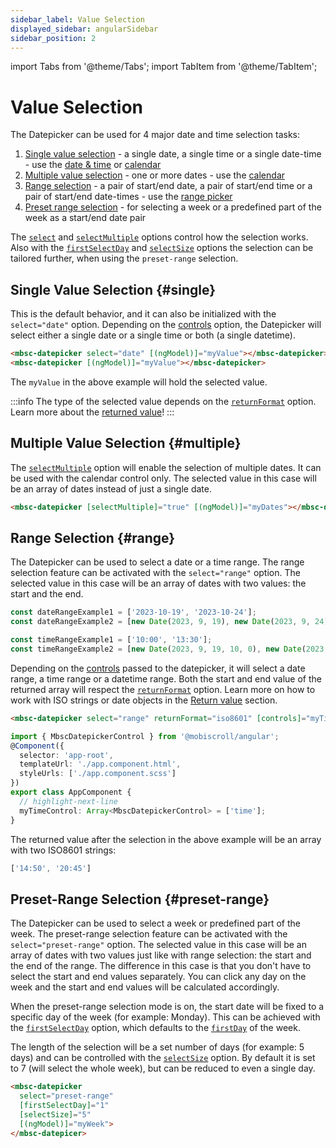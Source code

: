 ```yaml
---
sidebar_label: Value Selection
displayed_sidebar: angularSidebar
sidebar_position: 2
---
```


import Tabs from '@theme/Tabs';
import TabItem from '@theme/TabItem';

# Value Selection

The Datepicker can be used for 4 major date and time selection tasks:

1. [Single value selection](#single) - a single date, a single time or a single date-time - use the [date & time](https://demo.mobiscroll.com/angular/datetime) or [calendar](https://demo.mobiscroll.com/angular/calendar)
2. [Multiple value selection](#multiple) - one or more dates - use the [calendar](https://demo.mobiscroll.com/angular/calendar)
3. [Range selection](#range) - a pair of start/end date, a pair of start/end time or a pair of start/end date-times - use the [range picker](https://demo.mobiscroll.com/angular/range)
4. [Preset range selection](#preset-range) - for selecting a week or a predefined part of the week as a start/end date pair

The [`select`](./api#opt-select) and [`selectMultiple`](./api#opt-selectMultiple) options control how the selection works. Also with the [`firstSelectDay`](./api#opt-firstSelectDay) and [`selectSize`](./api#opt-selectSize) options the selection can be tailored further, when using the `preset-range` selection.

## Single Value Selection {#single}

This is the default behavior, and it can also be initialized with the `select="date"` option. Depending on the [controls](./controls) option, the Datepicker will select either a single date or a single time or both (a single datetime).

```html
<mbsc-datepicker select="date" [(ngModel)]="myValue"></mbsc-datepicker>
<mbsc-datepicker [(ngModel)]="myValue"></mbsc-datepicker>
```

The `myValue` in the above example will hold the selected value.

:::info
The type of the selected value depends on the [`returnFormat`](./api#opt-returnFormat) option. Learn more about the [returned value](./return-value)!
:::

## Multiple Value Selection {#multiple}

The [`selectMultiple`](./api#opt-selectMultiple) option will enable the selection of multiple dates. It can be used with the calendar control only. The selected value in this case will be an array of dates instead of just a single date.

```html
<mbsc-datepicker [selectMultiple]="true" [(ngModel)]="myDates"></mbsc-datepicker>
```

## Range Selection {#range}

The Datepicker can be used to select a date or a time range. The range selection feature can be activated with the `select="range"` option. The selected value in this case will be an array of dates with two values: the start and the end.

```javascript title="Range value examples"
const dateRangeExample1 = ['2023-10-19', '2023-10-24'];
const dateRangeExample2 = [new Date(2023, 9, 19), new Date(2023, 9, 24)];

const timeRangeExample1 = ['10:00', '13:30'];
const timeRangeExample2 = [new Date(2023, 9, 19, 10, 0), new Date(2023, 9, 19, 13, 30)];
```

Depending on the [controls](./controls) passed to the datepicker, it will select a date range, a time range or a datetime range.
Both the start and end value of the returned array will respect the [`returnFormat`](./api#opt-returnFormat) option. Learn more on how to work with ISO strings or date objects in the [Return value](./return-value) section.

<Tabs label="Example for time range selection with ISO8601 strings">
<TabItem value="html" label="app.component.html">

```html
<mbsc-datepicker select="range" returnFormat="iso8601" [controls]="myTimeControl"></mbsc-datepicker>
```

</TabItem>
<TabItem value="ts" label="app.component.ts">

```ts
import { MbscDatepickerControl } from '@mobiscroll/angular';
@Component({
  selector: 'app-root',
  templateUrl: './app.component.html',
  styleUrls: ['./app.component.scss']
})
export class AppComponent {
  // highlight-next-line
  myTimeControl: Array<MbscDatepickerControl> = ['time'];
}
```

</TabItem>
</Tabs>

The returned value after the selection in the above example will be an array with two ISO8601 strings:
```javascript title="Example value"
['14:50', '20:45']
```

## Preset-Range Selection {#preset-range}

The Datepicker can be used to select a week or predefined part of the week. The preset-range selection feature can be activated with the `select="preset-range"` option. The selected value in this case will be an array of dates with two values just like with range selection: the start and the end of the range. The difference in this case is that you don't have to select the start and end values separately. You can click any day on the week and the start and end values will be calculated accordingly.

When the preset-range selection mode is on, the start date will be fixed to a specific day of the week (for example: Monday). This can be achieved with the [`firstSelectDay`](./api#opt-firstSelectDay) option, which defaults to the [`firstDay`](./api#localization-firstDay) of the week.

The length of the selection will be a set number of days (for example: 5 days) and can be controlled with the [`selectSize`](./api#opt-selectSize) option. By default it is set to 7 (will select the whole week), but can be reduced to even a single day.

```html title="Example for selecting a work week (Monday to Friday)"
<mbsc-datepicker
  select="preset-range"
  [firstSelectDay]="1"
  [selectSize]="5"
  [(ngModel)]="myWeek">
</mbsc-datepicer>
```
